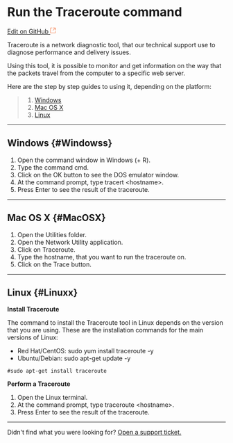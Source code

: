 # Run the Traceroute command       

[Edit on GitHub <svg width="14" height="14" xmlns="http://www.w3.org/2000/svg"><g fill="none" stroke="#F3652B"><path d="M4.81.71H.672v11.43H12.1V8.001" stroke-width=".8"/><path d="M6.87.786h5.155V5.94M6.31 6.5L12.026.786"/></g></svg>](https://github.com/aziontech/docs_en/edit/master/how-to/troubleshooting/run-the-traceroute-command/index.md)

Traceroute is a network diagnostic tool, that our technical support use to diagnose performance and delivery issues.

Using this tool, it is possible to monitor and get information on the way that the packets travel from the computer to a specific web server.

Here are the step by step guides to using it, depending on the platform:

> 1. [Windows](#Windowss)
> 2. [Mac OS X](#MacOSX)
> 3. [Linux](#Linuxx)

---

## Windows {#Windowss}

1. Open the command window in Windows (+ R).
2. Type the command cmd.
3. Click on the OK button to see the DOS emulator window.
4. At the command prompt, type tracert &lt;hostname&gt;.
5. Press Enter to see the result of the traceroute.

---

## Mac OS X {#MacOSX}

1. Open the Utilities folder.
2. Open the Network Utility application.
3. Click on Traceroute.
4. Type the hostname, that you want to run the traceroute on.
5. Click on the Trace button.

---

## Linux {#Linuxx}

**Install Traceroute**

The command to install the Traceroute tool in Linux depends on the version that you are using. These are the installation commands for the main versions of Linux:

* Red Hat/CentOS: sudo yum install traceroute -y
* Ubuntu/Debian: sudo apt-get update -y

~~~
#sudo apt-get install traceroute
~~~

**Perform a Traceroute**

1. Open the Linux terminal.
2. At the command prompt, type traceroute &lt;hostname&gt;.
3. Press Enter to see the result of the traceroute.

---

Didn't find what you were looking for? [Open a support ticket.](https://tickets.azion.com/)     